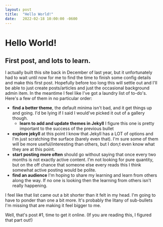 ```yaml
---
layout: post
title:  "Hello World!"
date:   2022-02-18 10:00:00 -0600
---
```


# Hello World!

## First post, and lots to learn.

I actually built this site back in December of last year, but it unfortunately had to wait until now for me to find the time to finish some config details and make this first post. Hopefully before too long this will settle out and I'll be able to just create posts/articles and just the occasional background admin item. In the meantime I feel like I've got a laundry list of to-do's. Here's a few of them in no particular order:

- **find a better theme**, the default minima isn't bad, and it get things up and going. I'd be lying if I said I would've picked it out of a gallery though.
  - **learn to add and update themes in Jekyll** I figure this one is pretty important to the success of the previous bullet
- **explore jekyll** at this point I know that Jekyll has a LOT of options and I'm just scratching the surface (barely even that). I'm sure some of them will be more useful/interesting than others, but I don;t even know what they are at this point.
- **start posting more often** should go without saying that once every two months is not exactly active content. I'm not looking for pure quantity, but on the off chance that someone else every reads this I think somewhat active posting would be polite.
- **find an audience** I'm hoping to share my learning and learn from others along the way. If no one is looking then the learning from others isn't really happening.

I feel like that list came out a bit shorter than it felt in my head. I'm going to have to ponder than one a bit more. It's probably the litany of sub-bullets I'm missing that are making it feel bigger to me. 

Well, that's post #1, time to get it online. (If you are reading this, I figured that part out!)